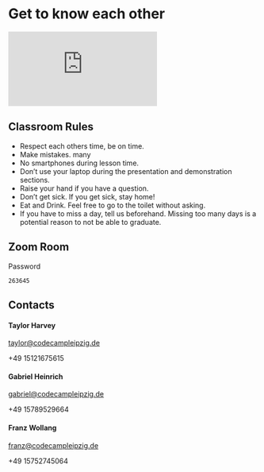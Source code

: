 # Get to know each other

<iframe src="https://docs.google.com/presentation/d/e/2PACX-1vShLmy1I92KXo-K_TP-qUQslEXbI4Q8sjPcrJce0sN-1msG7DpJMUJNIxakSAB3WlfmHqDGNtN6B2gg/embed?start=false&loop=false" frameborder="0" 
class="google-slides" allowfullscreen="true" mozallowfullscreen="true" webkitallowfullscreen="true"></iframe>

## Classroom Rules

- Respect each others time, be on time.
- Make mistakes. many
- No smartphones during lesson time.
- Don’t use your laptop during the presentation and demonstration sections.
- Raise your hand if you have a question.
- Don’t get sick. If you get sick, stay home!
- Eat and Drink. Feel free to go to the toilet without asking.
- If you have to miss a day, tell us beforehand. Missing too many days is a potential reason to not be able to graduate.

## Zoom Room

Password

```none
263645
```

## Contacts

#### Taylor Harvey

taylor@codecampleipzig.de

+49 15121675615‬

#### Gabriel Heinrich

gabriel@codecampleipzig.de

+49 15789529664

#### Franz Wollang

franz@codecampleipzig.de

+49 ‭15752745064
